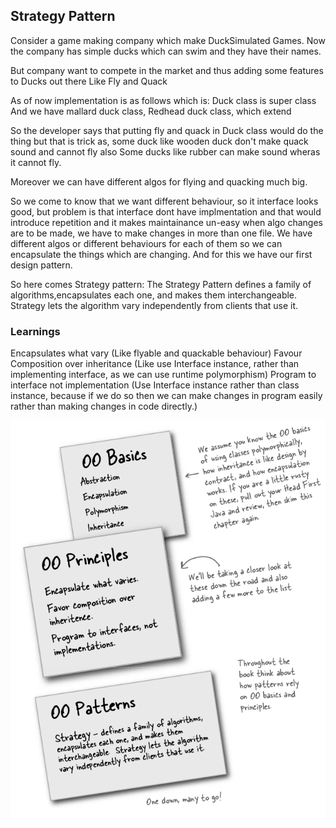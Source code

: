 ## Strategy Pattern

Consider a game making company which make DuckSimulated Games.
Now the company has simple ducks which can swim and they have their names.

But company want to compete in the market and thus adding some features to Ducks out there
Like Fly and Quack

As of now implementation is as follows which is: 
Duck class is super class
And we have mallard duck class, Redhead duck class, which extend


So the developer says that putting fly and quack in Duck class would do the thing but that is trick as, some duck like wooden duck don't make quack sound and cannot fly also
Some ducks like rubber can make sound wheras it cannot fly.

Moreover we can have different algos for flying and quacking much big.

So we come to know that we want different behaviour, so it interface looks good, but problem is that interface dont have implmentation and that would introduce repetition and it makes maintainance un-easy when algo changes are to be made, we have to make changes in more than one file.
We have different algos or different behaviours for each of them so we can encapsulate the things which are changing. And for this we have our first design pattern.


So here comes Strategy pattern:
The Strategy Pattern defines a family of algorithms,encapsulates each one, and makes them interchangeable. Strategy lets the algorithm vary independently from clients that use it.


### Learnings
Encapsulates what vary (Like flyable and quackable behaviour)
Favour Composition over inheritance (Like use Interface instance, rather than implementing interface, as we can use runtime polymorphism)
Program to interface not implementation (Use Interface instance rather than class instance, because if we do so then we can make changes in program easily rather than making changes in code directly.)

![Learnings](../images/ch1a.png)

